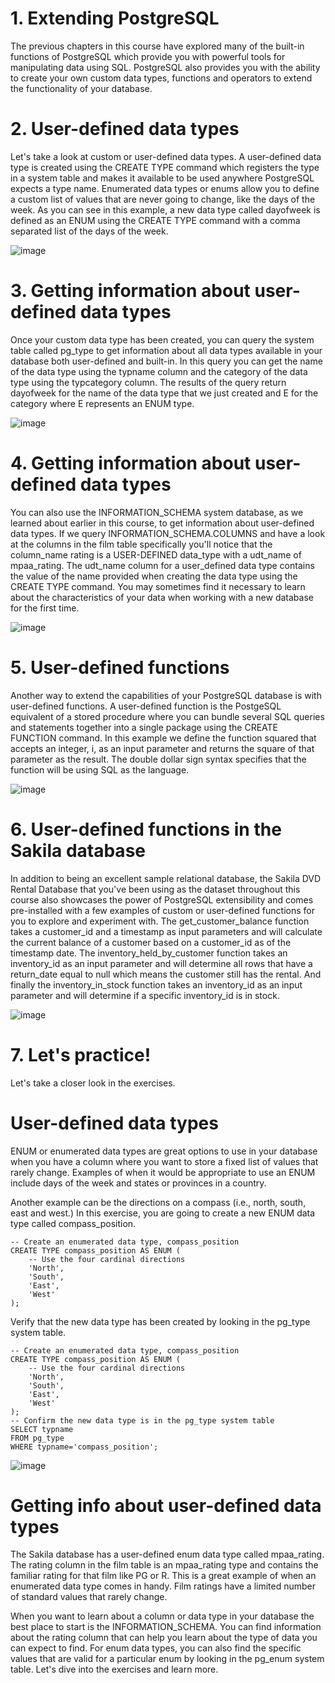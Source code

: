 # 1. Extending PostgreSQL

The previous chapters in this course have explored many of the built-in functions of PostgreSQL which provide you with powerful tools for manipulating data using SQL. PostgreSQL also provides you with the ability to create your own custom data types, functions and operators to extend the functionality of your database.

# 2. User-defined data types

Let's take a look at custom or user-defined data types. A user-defined data type is created using the CREATE TYPE command which registers the type in a system table and makes it available to be used anywhere PostgreSQL expects a type name. Enumerated data types or enums allow you to define a custom list of values that are never going to change, like the days of the week. As you can see in this example, a new data type called dayofweek is defined as an ENUM using the CREATE TYPE command with a comma separated list of the days of the week.

![image](https://github.com/artempohribnyi/datacamp/assets/113499718/5809d10a-3b80-43e5-adea-a0d0ae4128cb)


# 3. Getting information about user-defined data types

Once your custom data type has been created, you can query the system table called pg_type to get information about all data types available in your database both user-defined and built-in. In this query you can get the name of the data type using the typname column and the category of the data type using the typcategory column. The results of the query return dayofweek for the name of the data type that we just created and E for the category where E represents an ENUM type.

![image](https://github.com/artempohribnyi/datacamp/assets/113499718/fd66ab1a-efe0-4fff-b9d1-413858da175b)


# 4. Getting information about user-defined data types

You can also use the INFORMATION_SCHEMA system database, as we learned about earlier in this course, to get information about user-defined data types. If we query INFORMATION_SCHEMA.COLUMNS and have a look at the columns in the film table specifically you'll notice that the column_name rating is a USER-DEFINED data_type with a udt_name of mpaa_rating. The udt_name column for a user_defined data type contains the value of the name provided when creating the data type using the CREATE TYPE command. You may sometimes find it necessary to learn about the characteristics of your data when working with a new database for the first time.

![image](https://github.com/artempohribnyi/datacamp/assets/113499718/953595c1-0b0f-460e-a74e-0b1f5efb2d97)


# 5. User-defined functions

Another way to extend the capabilities of your PostgreSQL database is with user-defined functions. A user-defined function is the PostgeSQL equivalent of a stored procedure where you can bundle several SQL queries and statements together into a single package using the CREATE FUNCTION command. In this example we define the function squared that accepts an integer, i, as an input parameter and returns the square of that parameter as the result. The double dollar sign syntax specifies that the function will be using SQL as the language.

![image](https://github.com/artempohribnyi/datacamp/assets/113499718/f95f9424-f1d8-43ae-9fdd-a1004e026a85)


# 6. User-defined functions in the Sakila database

In addition to being an excellent sample relational database, the Sakila DVD Rental Database that you've been using as the dataset throughout this course also showcases the power of PostgreSQL extensibility and comes pre-installed with a few examples of custom or user-defined functions for you to explore and experiment with. The get_customer_balance function takes a customer_id and a timestamp as input parameters and will calculate the current balance of a customer based on a customer_id as of the timestamp date. The inventory_held_by_customer function takes an inventory_id as an input parameter and will determine all rows that have a return_date equal to null which means the customer still has the rental. And finally the inventory_in_stock function takes an inventory_id as an input parameter and will determine if a specific inventory_id is in stock.

![image](https://github.com/artempohribnyi/datacamp/assets/113499718/ed53e8ca-1754-4f1f-a16c-18ed3b6dcba0)


# 7. Let's practice!

Let's take a closer look in the exercises.

# User-defined data types

ENUM or enumerated data types are great options to use in your database when you have a column where you want to store a fixed list of values that rarely change. Examples of when it would be appropriate to use an ENUM include days of the week and states or provinces in a country.

Another example can be the directions on a compass (i.e., north, south, east and west.) In this exercise, you are going to create a new ENUM data type called compass_position.

```
-- Create an enumerated data type, compass_position
CREATE TYPE compass_position AS ENUM (
  	-- Use the four cardinal directions
  	'North', 
  	'South',
  	'East', 
  	'West'
);
```
Verify that the new data type has been created by looking in the pg_type system table.
```
-- Create an enumerated data type, compass_position
CREATE TYPE compass_position AS ENUM (
  	-- Use the four cardinal directions
  	'North', 
  	'South',
  	'East', 
  	'West'
);
-- Confirm the new data type is in the pg_type system table
SELECT typname
FROM pg_type
WHERE typname='compass_position'; 
```
![image](https://github.com/artempohribnyi/datacamp/assets/113499718/1ed66e71-63ad-4548-8dc5-60dd0abb6f21)

# Getting info about user-defined data types

The Sakila database has a user-defined enum data type called mpaa_rating. The rating column in the film table is an mpaa_rating type and contains the familiar rating for that film like PG or R. This is a great example of when an enumerated data type comes in handy. Film ratings have a limited number of standard values that rarely change.

When you want to learn about a column or data type in your database the best place to start is the INFORMATION_SCHEMA. You can find information about the rating column that can help you learn about the type of data you can expect to find. For enum data types, you can also find the specific values that are valid for a particular enum by looking in the pg_enum system table. Let's dive into the exercises and learn more.

